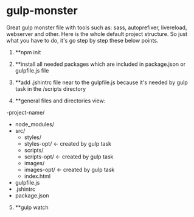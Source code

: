 # gulp-monster
Great gulp monster file with tools such as: sass, autoprefixer, livereload, webserver and other.
Here is the whole default project structure. So just what you have to do, it's go step by step these below points.

1. **npm init

2. **install all needed packages which are included in package.json or gulpfile.js file

3. **add .jshintrc file near to the gulpfile.js because it's needed by gulp task in the /scripts directory

4. **general files and directories view:

-project-name/
  - node_modules/
  - src/
    - styles/
    - styles-opt/ <- created by gulp task
    - scripts/
    - scripts-opt/ <- created by gulp task
    - images/
    - images-opt/ <- created by gulp task
    - index.html
  - gulpfile.js
  - .jshintrc
  - package.json
  
  
5. **gulp watch
    
